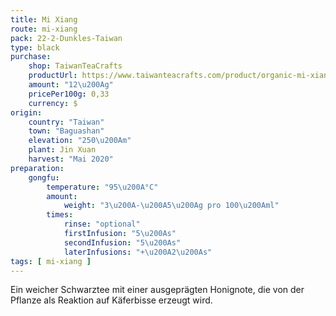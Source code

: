 ```yaml
---
title: Mi Xiang
route: mi-xiang
pack: 22-2-Dunkles-Taiwan
type: black
purchase:
    shop: TaiwanTeaCrafts
    productUrl: https://www.taiwanteacrafts.com/product/organic-mi-xiang-jin-xuan-black-tea/?attribute_pa_weight=250-g-8-82-oz-save-20&v=3a52f3c22ed6
    amount: "12\u200Ag"
    pricePer100g: 0,33
    currency: $
origin:
    country: "Taiwan"
    town: "Baguashan"
    elevation: "250\u200Am"
    plant: Jin Xuan
    harvest: "Mai 2020"
preparation:
    gongfu:
        temperature: "95\u200A°C"
        amount:
            weight: "3\u200A-\u200A5\u200Ag pro 100\u200Aml"
        times:
            rinse: "optional"
            firstInfusion: "5\u200As"
            secondInfusion: "5\u200As"
            laterInfusions: "+\u200A2\u200As"
tags: [ mi-xiang ]
---
```

Ein weicher Schwarztee mit einer ausgeprägten Honignote, die von der Pflanze als Reaktion auf Käferbisse erzeugt wird.